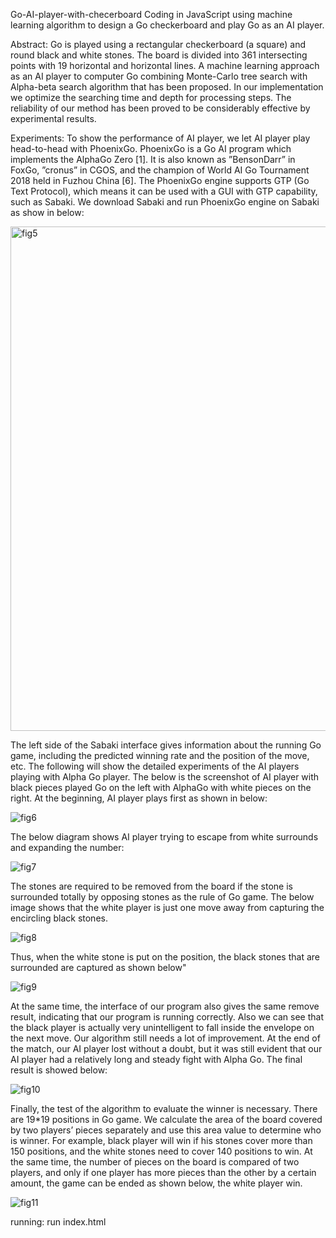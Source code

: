 Go-AI-player-with-checerboard
Coding in JavaScript using machine learning algorithm to design a Go checkerboard and play Go as an AI player.


Abstract:
Go is played using a rectangular checkerboard (a square) and round black and white stones. The board is divided into 361 intersecting points with 19 horizontal and horizontal lines. A machine learning approach as an AI player to computer Go combining Monte-Carlo tree search with Alpha-beta search algorithm that has been proposed. In our implementation we optimize the searching time and depth for processing steps. The reliability of our method has been proved to be considerably effective by experimental results.

Experiments:
To show the performance of AI player, we let AI player play head-to-head with PhoenixGo. PhoenixGo is a Go AI program which implements the AlphaGo Zero [1]. It is also known as ”BensonDarr” in FoxGo, ”cronus” in CGOS, and the champion of World AI Go Tournament 2018 held in Fuzhou China [6]. The PhoenixGo engine supports GTP (Go Text Protocol), which means it can be used with a GUI with GTP capability, such as Sabaki. We download Sabaki and run PhoenixGo engine on Sabaki as show in below:

<img width="807" alt="fig5" src="https://user-images.githubusercontent.com/60961564/171294734-004d22d4-156b-4dcb-ace9-255933de5cf1.png">

The left side of the Sabaki interface gives information about the running Go game, including the predicted winning rate and the position of the move, etc. The following will show the detailed experiments of the AI players playing with Alpha Go player. The below is the screenshot of AI player with black pieces played Go on the left with AlphaGo with white pieces on the right. At the beginning, AI player plays first as shown in below:

![fig6](https://user-images.githubusercontent.com/60961564/171298323-fbd0d15b-4645-4da3-86f7-95910df50544.png)

The below diagram shows AI player trying to escape from white surrounds and expanding the number:

![fig7](https://user-images.githubusercontent.com/60961564/171298401-74d50ed3-8e18-415b-a010-ed190b5280f0.png)

The stones are required to be removed from the board if the stone is surrounded totally by opposing stones as the rule of Go game. The below image shows that the white player is just one move away from capturing the encircling black stones.

![fig8](https://user-images.githubusercontent.com/60961564/171299228-8d518ad2-ee0d-4a23-9d55-d6ace6a4b8db.png)

Thus, when the white stone is put on the position, the black stones that are surrounded are captured as shown below"

![fig9](https://user-images.githubusercontent.com/60961564/171299396-21f1cf2b-a990-418f-8061-18a2f6b8fe58.png)

At the same time, the interface of our program also gives the same remove result, indicating that our program is running correctly. Also we can see that the black player is actually very unintelligent to fall inside the envelope on the next move. Our algorithm still needs a lot of improvement. At the end of the match, our AI player lost without a doubt, but it was still
evident that our AI player had a relatively long and steady fight with Alpha Go. The final result is showed below:

![fig10](https://user-images.githubusercontent.com/60961564/171299529-e1dcfbf6-794e-4e4f-96cb-efa59c268406.png)

Finally, the test of the algorithm to evaluate the winner is necessary. There are 19*19 positions in Go game. We calculate the area of the board covered by two players’ pieces separately and use this area value to determine who is winner. For example, black player will win if his stones cover more than 150 positions, and the white stones need to cover 140 positions to win. At the same time, the number of pieces on the board is compared of two players, and only if one player has more pieces than the other by a certain amount, the game can be ended as shown below, the white player win.

![fig11](https://user-images.githubusercontent.com/60961564/171301211-3233f00a-65e2-4641-bb80-169b3cd8a177.jpg)



running: run index.html
